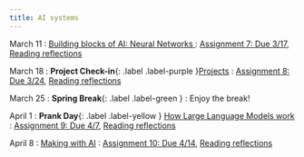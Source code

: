 ```yaml
---
title: AI systems
---
```


March 11
: [Building blocks of AI: Neural Networks ](#)
  : [Assignment 7: Due 3/17](https://drive.google.com/drive/folders/1lnL8kJfupv4-aQXAtY42xghxrmac5VQ7?usp=drive_link), [Reading reflections](#)

March 18
: **Project Check-in**{: .label .label-purple }[Projects](#)
  : [Assignment 8: Due 3/24](https://drive.google.com/drive/folders/1lnL8kJfupv4-aQXAtY42xghxrmac5VQ7?usp=drive_link), [Reading reflections](#)

March 25
: **Spring Break**{: .label .label-green }
  : Enjoy the break! 

April 1
: **Prank Day**{: .label .label-yellow } [How Large Language Models work](#)
  : [Assignment 9: Due 4/7](https://drive.google.com/drive/folders/1lnL8kJfupv4-aQXAtY42xghxrmac5VQ7?usp=drive_link), [Reading reflections](#)

April 8
: [Making with AI](#)
  : [Assignment 10: Due 4/14](https://drive.google.com/drive/folders/1lnL8kJfupv4-aQXAtY42xghxrmac5VQ7?usp=drive_link), [Reading reflections](#)